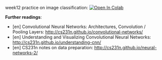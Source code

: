 week12 practice on image classification:
[![Open In Colab](https://colab.research.google.com/assets/colab-badge.svg)](https://colab.research.google.com/github/girafe-ai/ml-mipt/blob/basic/week12_CNN/week12_cnn_seminar.ipynb)

**Further readings**:

- [en] Convolutional Neural Networks: Architectures, Convolution / Pooling Layers:
  http://cs231n.github.io/convolutional-networks/
- [en] Understanding and Visualizing Convolutional Neural Networks:
  http://cs231n.github.io/understanding-cnn/
- [en] CS231n notes on data preparation: http://cs231n.github.io/neural-networks-2/
